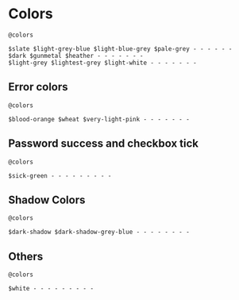 Colors
======

```
@colors

$slate $light-grey-blue $light-blue-grey $pale-grey - - - - - -
$dark $gunmetal $heather - - - - - - -
$light-grey $lightest-grey $light-white - - - - - - -
```

## Error colors
```
@colors

$blood-orange $wheat $very-light-pink - - - - - - -
```

## Password success and checkbox tick 
```
@colors

$sick-green - - - - - - - - -
```

## Shadow Colors
```
@colors

$dark-shadow $dark-shadow-grey-blue - - - - - - - -
```

## Others
```
@colors

$white - - - - - - - - -
```
